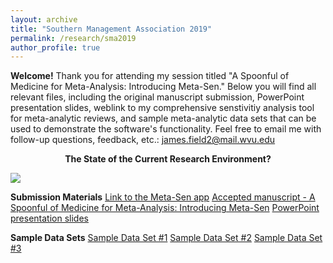 ```yaml
---
layout: archive
title: "Southern Management Association 2019"
permalink: /research/sma2019
author_profile: true
---
```


<b>Welcome!</b>
Thank you for attending my session titled "A Spoonful of Medicine for Meta-Analysis: Introducing Meta-Sen." Below you will find all relevant files, including the original manuscript submission, PowerPoint presentation slides, weblink to my comprehensive senstivitiy analysis tool for meta-analytic reviews, and sample meta-analytic data sets that can be used to demonstrate the software's functionality. Feel free to email me with follow-up questions, feedback, etc.: <a href = "mailto: james.field2@mail.wvu.edu">james.field2@mail.wvu.edu</a>

<center><b>The State of the Current Research Environment?</b></center>
<p><img src= '/images/Implosion.jpg'></p>

<b>Submission Materials</b>
<a href="https://metasen.shinyapps.io/gen1/">Link to the Meta-Sen app</a>
<a href="http://jamiefield.github.io/files/Introducing Meta-Sen_SMA2019_SUBMITTED.pdf?dl=0">Accepted manuscript - A Spoonful of Medicine for Meta-Analysis: Introducing Meta-Sen</a>
<a href="http://jamiefield.github.io/files/SMA_2019_MetaSen.pdf?dl=0">PowerPoint presentation slides</a>

<b>Sample Data Sets</b>
<a href="http://jamiefield.github.io/files/Sample Data Set #1.csv?dl=0">Sample Data Set #1</a>
<a href="http://jamiefield.github.io/files/Sample Data Set #2.csv?dl=0">Sample Data Set #2</a>
<a href="http://jamiefield.github.io/files/Sample Data Set #3.csv?dl=0">Sample Data Set #3</a>
